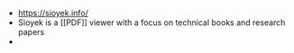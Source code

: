 - https://sioyek.info/
- Sioyek is a [[PDF]] viewer with a focus on technical books and research papers
-